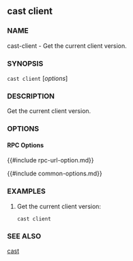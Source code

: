 ## cast client

### NAME

cast-client - Get the current client version.

### SYNOPSIS

``cast client`` [*options*]

### DESCRIPTION

Get the current client version.

### OPTIONS

#### RPC Options

{{#include rpc-url-option.md}}

{{#include common-options.md}}

### EXAMPLES

1. Get the current client version:

       cast client

### SEE ALSO

[cast](./cast.md)

